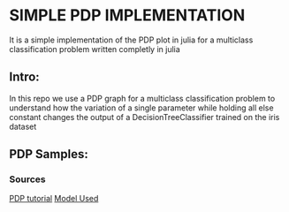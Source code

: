 # SIMPLE PDP IMPLEMENTATION

It is a simple implementation of the PDP plot in julia for a multiclass classification problem written completly in julia


## Intro:
In this repo we use a PDP graph for a multiclass classification problem to understand how the variation of a single parameter while holding all else constant changes the output of a DecisionTreeClassifier trained on the iris dataset

## PDP Samples:


### Sources
[PDP tutorial](https://christophm.github.io/interpretable-ml-book/pdp.html)
[Model Used](https://alan-turing-institute.github.io/MLJ.jl/dev/getting_started/)
